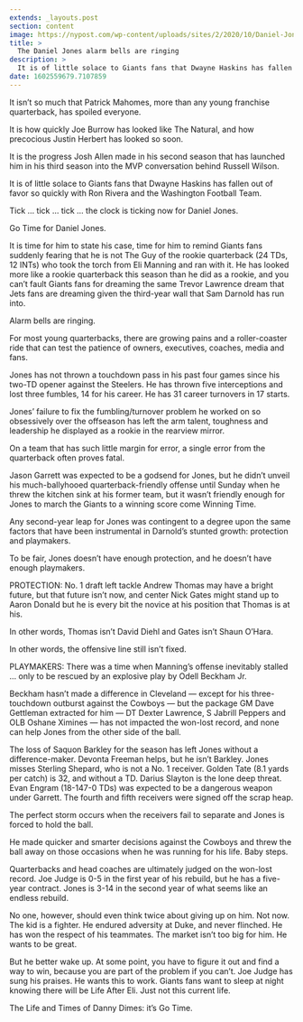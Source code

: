 ```yaml
--- 
extends: _layouts.post 
section: content 
image: https://nypost.com/wp-content/uploads/sites/2/2020/10/Daniel-Jones-4.jpg?quality=90&strip=all&w=1200 
title: > 
  The Daniel Jones alarm bells are ringing 
description: > 
  It is of little solace to Giants fans that Dwayne Haskins has fallen out of favor so quickly with Ron Rivera and the Washington Football Team.Tick … tick … tick … the clock is ticking now for Daniel Jones.Jones has not thrown a touchdown pass in his past four games since his two-TD opener against the Steelers.In other words, Thomas isn’t David Diehl and Gates isn’t Shaun O’Hara.Giants fans want to sleep at night knowing there will be Life After Eli. 
date: 1602559679.7107859 
--- 
```

It isn’t so much that Patrick Mahomes, more than any young franchise quarterback, has spoiled everyone.

It is how quickly Joe Burrow has looked like The Natural, and how precocious Justin Herbert has looked so soon.

It is the progress Josh Allen made in his second season that has launched him in his third season into the MVP conversation behind Russell Wilson.

It is of little solace to Giants fans that Dwayne Haskins has fallen out of favor so quickly with Ron Rivera and the Washington Football Team.

Tick … tick … tick … the clock is ticking now for Daniel Jones.

Go Time for Daniel Jones.

It is time for him to state his case, time for him to remind Giants fans suddenly fearing that he is not The Guy of the rookie quarterback (24 TDs, 12 INTs) who took the torch from Eli Manning and ran with it. He has looked more like a rookie quarterback this season than he did as a rookie, and you can’t fault Giants fans for dreaming the same Trevor Lawrence dream that Jets fans are dreaming given the third-year wall that Sam Darnold has run into.

Alarm bells are ringing.

For most young quarterbacks, there are growing pains and a roller-coaster ride that can test the patience of owners, executives, coaches, media and fans.

Jones has not thrown a touchdown pass in his past four games since his two-TD opener against the Steelers. He has thrown five interceptions and lost three fumbles, 14 for his career. He has 31 career turnovers in 17 starts.

Jones’ failure to fix the fumbling/turnover problem he worked on so obsessively over the offseason has left the arm talent, toughness and leadership he displayed as a rookie in the rearview mirror.

On a team that has such little margin for error, a single error from the quarterback often proves fatal.

Jason Garrett was expected to be a godsend for Jones, but he didn’t unveil his much-ballyhooed quarterback-friendly offense until Sunday when he threw the kitchen sink at his former team, but it wasn’t friendly enough for Jones to march the Giants to a winning score come Winning Time.

Any second-year leap for Jones was contingent to a degree upon the same factors that have been instrumental in Darnold’s stunted growth: protection and playmakers.

To be fair, Jones doesn’t have enough protection, and he doesn’t have enough playmakers.

PROTECTION: No. 1 draft left tackle Andrew Thomas may have a bright future, but that future isn’t now, and center Nick Gates might stand up to Aaron Donald but he is every bit the novice at his position that Thomas is at his.

In other words, Thomas isn’t David Diehl and Gates isn’t Shaun O’Hara.

In other words, the offensive line still isn’t fixed.

PLAYMAKERS: There was a time when Manning’s offense inevitably stalled … only to be rescued by an explosive play by Odell Beckham Jr.

Beckham hasn’t made a difference in Cleveland — except for his three-touchdown outburst against the Cowboys — but the package GM Dave Gettleman extracted for him — DT Dexter Lawrence, S Jabrill Peppers and OLB Oshane Ximines — has not impacted the won-lost record, and none can help Jones from the other side of the ball.

The loss of Saquon Barkley for the season has left Jones without a difference-maker. Devonta Freeman helps, but he isn’t Barkley. Jones misses Sterling Shepard, who is not a No. 1 receiver. Golden Tate (8.1 yards per catch) is 32, and without a TD. Darius Slayton is the lone deep threat. Evan Engram (18-147-0 TDs) was expected to be a dangerous weapon under Garrett. The fourth and fifth receivers were signed off the scrap heap.

The perfect storm occurs when the receivers fail to separate and Jones is forced to hold the ball.

He made quicker and smarter decisions against the Cowboys and threw the ball away on those occasions when he was running for his life. Baby steps.

Quarterbacks and head coaches are ultimately judged on the won-lost record. Joe Judge is 0-5 in the first year of his rebuild, but he has a five-year contract. Jones is 3-14 in the second year of what seems like an endless rebuild.

No one, however, should even think twice about giving up on him. Not now. The kid is a fighter. He endured adversity at Duke, and never flinched. He has won the respect of his teammates. The market isn’t too big for him. He wants to be great.

But he better wake up. At some point, you have to figure it out and find a way to win, because you are part of the problem if you can’t. Joe Judge has sung his praises. He wants this to work. Giants fans want to sleep at night knowing there will be Life After Eli. Just not this current life.

The Life and Times of Danny Dimes: it’s Go Time.